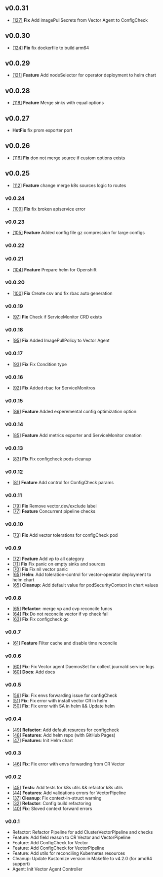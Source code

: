 ## v0.0.31
- [[127]](https://github.com/kaasops/vector-operator/pull/127) **Fix** Add imagePullSecrets from Vector Agent to ConfigCheck

## v0.0.30
- [[124]](https://github.com/kaasops/vector-operator/pull/124) **Fix** fix dockerfile to build arm64

## v0.0.29
- [[121]](https://github.com/kaasops/vector-operator/pull/121) **Feature** Add nodeSelector for operator deployment to helm chart

## v0.0.28
- [[118]](https://github.com/kaasops/vector-operator/pull/118) **Feature** Merge sinks with equal options

## v0.0.27
- **HotFix** fix prom exporter port

## v0.0.26
- [[116]](https://github.com/kaasops/vector-operator/pull/116) **Fix** don not merge source if custom options exists

## v0.0.25
- [[112]](https://github.com/kaasops/vector-operator/pull/112) **Feature** change merge k8s sources logic to routes

### v0.0.24
- [[109]](https://github.com/kaasops/vector-operator/pull/109) **Fix** fix broken apiservice error

### v0.0.23
- [[105]](https://github.com/kaasops/vector-operator/pull/105) **Feature** Added config file gz compression for large configs

### v0.0.22

### v0.0.21
- [[104](https://github.com/kaasops/vector-operator/pull/104)] **Feature** Prepare helm for Openshift

### v0.0.20
- [[100](https://github.com/kaasops/vector-operator/pull/100)] **Fix** Create csv and fix rbac auto generation

### v0.0.19
- [[97](https://github.com/kaasops/vector-operator/pull/97)] **Fix** Check if ServiceMonitor CRD exists 

### v0.0.18
- [[95](https://github.com/kaasops/vector-operator/pull/95)] **Fix** Added ImagePullPolicy to Vector Agent

### v0.0.17
- [[93](https://github.com/kaasops/vector-operator/pull/93)] **Fix** Fix Condition type

### v0.0.16
- [[92](https://github.com/kaasops/vector-operator/pull/92)] **Fix** Added rbac for ServiceMonitros

### v0.0.15
- [[89](https://github.com/kaasops/vector-operator/pull/89)] **Feature** Added experemental config optimization option

### v0.0.14
- [[85](https://github.com/kaasops/vector-operator/pull/85)] **Feature** Add metrics exporter and ServiceMonitor creation

### v0.0.13
- [[83](https://github.com/kaasops/vector-operator/pull/83)] **Fix** Fix configcheck pods cleanup

### v0.0.12
- [[81](https://github.com/kaasops/vector-operator/pull/81)] **Feature** Add control for ConfigCheck params

### v0.0.11
- [[79](https://github.com/kaasops/vector-operator/pull/79)] **Fix** Remove vector.dev/exclude label 
- [[77](https://github.com/kaasops/vector-operator/pull/77)] **Feature** Concurrent pipeline checks

### v0.0.10
- [[73](https://github.com/kaasops/vector-operator/pull/73)] **Fix** Add vector tolerations for configCheck pod

### v0.0.9
- [[72](https://github.com/kaasops/vector-operator/pull/72)] **Feature** Add vp to all category
- [[71](https://github.com/kaasops/vector-operator/pull/71)] **Fix** Fix panic on empty sinks and sources
- [[70](https://github.com/kaasops/vector-operator/pull/70)] **Fix** Fix nil vector panic
- [[65](https://github.com/kaasops/vector-operator/pull/69)] **Helm**: Add toleration-control for vector-operator deployment to helm chart
- [[65](https://github.com/kaasops/vector-operator/pull/69)] **Cleanup**: Add default value for podSecurityContext in chart values

### v0.0.8
- [[65](https://github.com/kaasops/vector-operator/pull/65)] **Refactor**: merge vp and cvp reconcile funcs
- [[64](https://github.com/kaasops/vector-operator/pull/64)] **Fix** Do not reconсile vector if vp check fail
- [[63](https://github.com/kaasops/vector-operator/pull/63)] **Fix** Fix configcheck gc

### v0.0.7
- [[61](https://github.com/kaasops/vector-operator/pull/61)] **Feature** Filter cache and disable time reconcile

### v0.0.6
- [[60](https://github.com/kaasops/vector-operator/pull/60)] **Fix**: Fix Vector agent DaemosSet for collect journald service logs
- [[60](https://github.com/kaasops/vector-operator/pull/60)] **Docs**: Add docs

### v0.0.5
- [[56](https://github.com/kaasops/vector-operator/pull/56)] **Fix**: Fix envs forwarding issue for configCheck 
- [[51](https://github.com/kaasops/vector-operator/pull/51)] **Fix**: Fix error with install vector CR in helm
- [[50](https://github.com/kaasops/vector-operator/pull/50)] **Fix**: Fix error with SA in helm && Update helm

### v0.0.4
- [[49](https://github.com/kaasops/vector-operator/pull/49)] **Refactor**: Add default resurces for configcheck
- [[48](https://github.com/kaasops/vector-operator/pull/48)] **Features**: Add helm repo (with GitHub Pages)
- [[47](https://github.com/kaasops/vector-operator/pull/47)] **Features**: Init Helm chart

### v0.0.3
- [[46](https://github.com/kaasops/vector-operator/pull/46)] **Fix**: Fix error with envs forwarding from CR Vector

### v0.0.2
- [[45](https://github.com/kaasops/vector-operator/pull/45)] **Tests**: Add tests for k8s utils && refactor k8s utils
- [[44](https://github.com/kaasops/vector-operator/pull/44)] **Features**: Add validations errors for VectorPipeline
- [[37](https://github.com/kaasops/vector-operator/pull/37)] **Cleanup**: Fix context-in-struct warning
- [[32](https://github.com/kaasops/vector-operator/pull/32)] **Refactor**: Config build refactoring 
- [[40](https://github.com/kaasops/vector-operator/pull/40)] **Fix**: Sloved context forward errors


### v0.0.1
- Refactor: Refactor Pipeline for add ClusterVectorPipeline and checks
- Feature: Add field reason to CR Vector and VectorPipeline
- Feature: Add ConfigCheck for Vector
- Feature: Add ConfigCheck for VectorPipeline
- Feature: Add utils for reconciling Kubernetes resources
- Cleanup: Update Kustomize version in Makefile to v4.2.0 (for amd64 support)
- Agent: Init Vector Agent Controller
